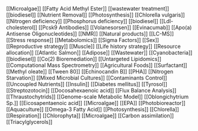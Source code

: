 [[Microalgae]]
[[Fatty Acid Methyl Ester]]
[[wastewater treatment]]
[[biodiesel]]
[[Nutrient Removal]]
[[Photosynthesis]]
[[Chlorella vulgaris]]
[[Nitrogen deficiency]]
[[Phosphorus deficiency]]
[[biodiesel]]
[[Ldl-cholesterol]]
[[Pcsk9 Antibodies]]
[[Volanesorsen]]
[[Evinacumab]]
[[Apo(a) Antisense Oligonucleotides]]
[[NMR]]
[[Natural products]]
[[LC-MS]]
[[Stress response]]
[[Metabolomics]]
[[Sigma Factors]]
[[Sex]]
[[Reproductive strategy]]
[[Muscle]]
[[Life history strategy]]
[[Resource allocation]]
[[Atlantic Salmon]]
[[Adipose]]
[[Wastewater]]
[[Cyanobacteria]]
[[biodiesel]]
[[Co(2) Bioremediation]]
[[Untargeted Lipidomics]]
[[Computational Mass Spectrometry]]
[[Agricultural Foods]]
[[Surfactant]]
[[Methyl oleate]]
[[Tween 80]]
[[Echinocandin B]]
[[PHA]]
[[Nitrogen Starvation]]
[[Mixed Microbial Cultures]]
[[Contaminants Control]]
[[Uncoupled Nutrients]]
[[Insulin]]
[[Diabetes mellitus]]
[[Tyrosol]]
[[Streptozotocin]]
[[Docosahexaenoic acid]]
[[Flux Balance Analysis]]
[[Thraustochytrids]]
[[Genome-scale Metabolic Model]]
[[Oblongichytrium Sp.]]
[[Eicosapentaenoic acid]]
[[Microalgae]]
[[EPA]]
[[Photobioreactor]]
[[Aquaculture]]
[[Omega-3 Fatty Acid]]
[[Photosynthesis]]
[[Chlorella]]
[[Respiration]]
[[Chlorophyta]]
[[Microalgae]]
[[Carbon assimilation]]
[[Triacylglycerols]]
